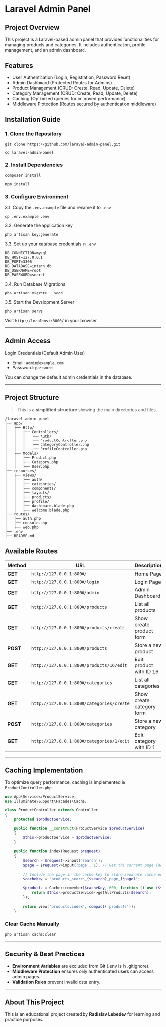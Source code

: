 
# Laravel Admin Panel

## Project Overview
This project is a Laravel-based admin panel that provides functionalities for managing products and categories. It includes authentication, profile management, and an admin dashboard.

## Features
- User Authentication (Login, Registration, Password Reset)
- Admin Dashboard (Protected Routes for Admins)
- Product Management (CRUD: Create, Read, Update, Delete)
- Category Management (CRUD: Create, Read, Update, Delete)
- Caching (Optimized queries for improved performance)
- Middleware Protection (Routes secured by authentication middleware)

##  Installation Guide

### 1. Clone the Repository

`git clone https://github.com/laravel-admin-panel.git`

`cd laravel-admin-panel`

### 2. Install Dependencies

`composer install`

`npm install`

### 3. Configure Environment

3.1. Copy the `.env.example` file and rename it to `.env`

`cp .env.example .env`

3.2. Generate the application key

`php artisan key:generate`

3.3. Set up your database credentials in `.env`

```env
DB_CONNECTION=mysql
DB_HOST=127.0.0.1
DB_PORT=3306
DB_DATABASE=intern_db
DB_USERNAME=root
DB_PASSWORD=secret
```

3.4. Run Database Migrations

`php artisan migrate --seed`

3.5. Start the Development Server

`php artisan serve`

Visit `http://localhost:8000/` in your browser.



***

## Admin Access

Login Credentials (Default Admin User)

- Email: `admin@example.com`
- Password: `password`

You can change the default admin credentials in the database.


***

## Project Structure

> This is a **simplified structure** showing the main directories and files.

```
/laravel-admin-panel
│── app/
│   ├── Http/
│   │   ├── Controllers/
│   │   │   ├── Auth/
│   │   │   ├── ProductController.php
│   │   │   ├── CategoryController.php
│   │   │   ├── ProfileController.php
│   ├── Models/
│   │   ├── Product.php
│   │   ├── Category.php
│   │   ├── User.php
│── resources/
│   ├── views/
│   │   ├── auth/
│   │   ├── categories/
│   │   ├── components/
│   │   ├── layouts/
│   │   ├── products/
│   │   ├── profile/
│   │   ├── dashboard.blade.php
│   │   ├── welcome.blade.php
│── routes/
│   │── auth.php
│   │── console.php
│   ├── web.php
│── .env
│── README.md
```


## Available Routes

| Method  | URL                                        | Description                      | Middleware |
|---------|--------------------------------------------|----------------------------------|------------|
| **GET**  | `http://127.0.0.1:8000/`                 | Home Page                        | -          |
| **GET**  | `http://127.0.0.1:8000/login`            | Login Page                       | -          |
| **GET**  | `http://127.0.0.1:8000/admin`            | Admin Dashboard                  | `auth`     |
| **GET**  | `http://127.0.0.1:8000/products`         | List all products                | `auth`     |
| **GET**  | `http://127.0.0.1:8000/products/create`  | Show create product form         | `auth`     |
| **POST** | `http://127.0.0.1:8000/products`         | Store a new product              | `auth`     |
| **GET**  | `http://127.0.0.1:8000/products/16/edit` | Edit product with ID 16          | `auth`     |
| **GET**  | `http://127.0.0.1:8000/categories`       | List all categories              | `auth`     |
| **GET**  | `http://127.0.0.1:8000/categories/create`| Show create category form        | `auth`     |
| **POST** | `http://127.0.0.1:8000/categories`       | Store a new category             | `auth`     |
| **GET**  | `http://127.0.0.1:8000/categories/1/edit`| Edit category with ID 1          | `auth`     |





***

## Caching Implementation

To optimize query performance, caching is implemented in `ProductController.php`:

```php
use App\Services\ProductService;
use Illuminate\Support\Facades\Cache;

class ProductController extends Controller
{
    protected $productService;

    public function __construct(ProductService $productService)
    {
        $this->productService = $productService;
    }

    public function index(Request $request)
    {
        $search = $request->input('search');
        $page = $request->input('page', 1); // Get the current page (default is 1)
    
        // Include the page in the cache key to store separate cache entries for each page
        $cacheKey = "products_search_{$search}_page_{$page}";
    
        $products = Cache::remember($cacheKey, 600, function () use ($search) {
            return $this->productService->getAllProducts($search);
        });
    
        return view('products.index', compact('products'));
    }
```

### Clear Cache Manually

`php artisan cache:clear`


***

## Security & Best Practices

- **Environment Variables** are excluded from Git (.env is in .gitignore).
- **Middleware Protection** ensures only authenticated users can access admin pages.
- **Validation Rules** prevent invalid data entry.

***

## About This Project

This is an educational project created by **Radislav Lebedev** for learning and practice purposes.

